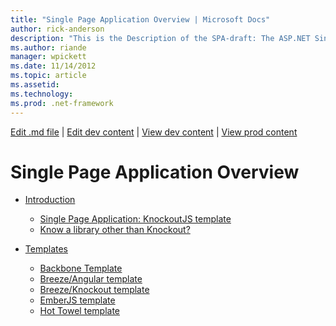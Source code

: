 ```yaml
---
title: "Single Page Application Overview | Microsoft Docs"
author: rick-anderson
description: "This is the Description of the SPA-draft: The ASP.NET Single Page Application (SPA) is a new feature in MVC 4 beta preview. It provides a better end-to-end e..."
ms.author: riande
manager: wpickett
ms.date: 11/14/2012
ms.topic: article
ms.assetid: 
ms.technology: 
ms.prod: .net-framework
---
```

[Edit .md file](C:\Projects\msc\dev\Msc.Www\Web.ASP\App_Data\github\single-page-application\index.md) | [Edit dev content](http://www.aspdev.net/umbraco#/content/content/edit/43382) | [View dev content](http://docs.aspdev.net/tutorials/single-page-application/overview/index.html) | [View prod content](http://www.asp.net/single-page-application/overview)

Single Page Application Overview
====================
- [Introduction](introduction/index.md)

    - [Single Page Application: KnockoutJS template](introduction/knockoutjs-template.md)
    - [Know a library other than Knockout?](introduction/other-libraries.md)
- [Templates](templates/index.md)

    - [Backbone Template](templates/backbonejs-template.md)
    - [Breeze/Angular template](templates/breezeangular-template.md)
    - [Breeze/Knockout template](templates/breezeknockout-template.md)
    - [EmberJS template](templates/emberjs-template.md)
    - [Hot Towel template](templates/hottowel-template.md)